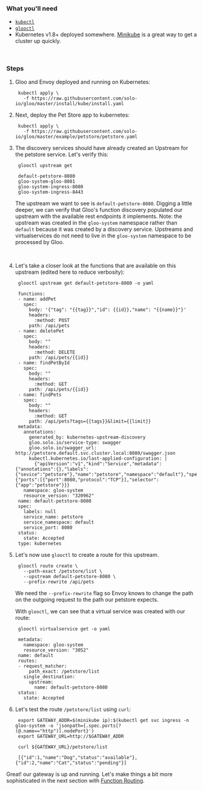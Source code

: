 ### What you'll need
- [`kubectl`](https://kubernetes.io/docs/tasks/tools/install-kubectl/)
- [`glooctl`](https://github.com/solo-io/glooctl)
- Kubernetes v1.8+ deployed somewhere. [Minikube](https://kubernetes.io/docs/tasks/tools/install-minikube/) is a great way to get a cluster up quickly.



<br/>

### Steps

1. Gloo and Envoy deployed and running on Kubernetes:

        kubectl apply \
          -f https://raw.githubusercontent.com/solo-io/gloo/master/install/kube/install.yaml

 
1. Next, deploy the Pet Store app to kubernetes:

        kubectl apply \
          -f https://raw.githubusercontent.com/solo-io/gloo/master/example/petstore/petstore.yaml

1. The discovery services should have already created an Upstream for the petstore service.
Let's verify this:

        glooctl upstream get
        
        default-petstore-8080
        gloo-system-gloo-8081
        gloo-system-ingress-8080
        gloo-system-ingress-8443

    The upstream we want to see is `default-petstore-8080`. Digging a little deeper,
    we can verify that Gloo's function discovery populated our upstream with 
    the available rest endpoints it implements. Note: the upstream was created in 
    the `gloo-system` namespace rather than `default` because it was created by a
    discovery service. Upstreams and virtualservices do not need to live in the `gloo-system`
    namespace to be processed by Gloo.

    <br/>
    
1. Let's take a closer look at the functions that are available on this upstream (edited here to reduce verbosity):
    
        glooctl upstream get default-petstore-8080 -o yaml
        
        functions:
        - name: addPet
          spec:
            body: '{"tag": "{{tag}}","id": {{id}},"name": "{{name}}"}'
            headers:
              :method: POST
            path: /api/pets
        - name: deletePet
          spec:
            body: ""
            headers:
              :method: DELETE
            path: /api/pets/{{id}}
        - name: findPetById
          spec:
            body: ""
            headers:
              :method: GET
            path: /api/pets/{{id}}
        - name: findPets
          spec:
            body: ""
            headers:
              :method: GET
            path: /api/pets?tags={{tags}}&limit={{limit}}
        metadata:
          annotations:
            generated_by: kubernetes-upstream-discovery
            gloo.solo.io/service-type: swagger
            gloo.solo.io/swagger_url: http://petstore.default.svc.cluster.local:8080/swagger.json
            kubectl.kubernetes.io/last-applied-configuration: |
              {"apiVersion":"v1","kind":"Service","metadata":{"annotations":{},"labels":{"sevice":"petstore"},"name":"petstore","namespace":"default"},"spec":{"ports":[{"port":8080,"protocol":"TCP"}],"selector":{"app":"petstore"}}}
          namespace: gloo-system
          resource_version: "320962"
        name: default-petstore-8080
        spec:
          labels: null
          service_name: petstore
          service_namespace: default
          service_port: 8080
        status:
          state: Accepted
        type: kubernetes
    
1. Let's now use `glooctl` to create a route for this upstream.

        glooctl route create \
          --path-exact /petstore/list \
          --upstream default-petstore-8080 \
          --prefix-rewrite /api/pets

    We need the `--prefix-rewrite` flag so Envoy knows to change the path on the outgoing request
    to the path our petstore expects. 

    With `glooctl`, we can see that a virtual service was created with our route:

        glooctl virtualservice get -o yaml
        
        metadata:
          namespace: gloo-system
          resource_version: "3052"
        name: default
        routes:
        - request_matcher:
            path_exact: /petstore/list
          single_destination:
            upstream:
              name: default-petstore-8080
        status:
          state: Accepted

1. Let's test the route `/petstore/list` using `curl`:

        export GATEWAY_ADDR=$(minikube ip):$(kubectl get svc ingress -n gloo-system -o 'jsonpath={.spec.ports[?(@.name=="http")].nodePort}')
        export GATEWAY_URL=http://$GATEWAY_ADDR
            
        curl ${GATEWAY_URL}/petstore/list
        
        [{"id":1,"name":"Dog","status":"available"},{"id":2,"name":"Cat","status":"pending"}]
        
        
Great! our gateway is up and running. Let's make things a bit more sophisticated in the next section with [Function Routing](2.md).
